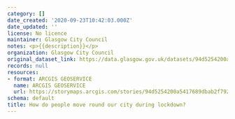 ```yaml
---
category: []
date_created: '2020-09-23T10:42:03.000Z'
date_updated: ''
license: No licence
maintainer: Glasgow City Council
notes: <p>{{description}}</p>
organization: Glasgow City Council
original_dataset_link: https://data.glasgow.gov.uk/datasets/94d5254200a5417689dbab2f7923817f
records: null
resources:
- format: ARCGIS GEOSERVICE
  name: ARCGIS GEOSERVICE
  url: https://storymaps.arcgis.com/stories/94d5254200a5417689dbab2f7923817f
schema: default
title: How do people move round our city during lockdown?
---
```

